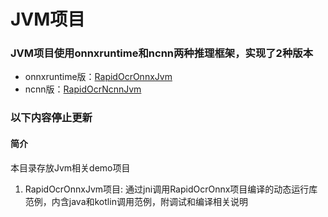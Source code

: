# JVM项目

### JVM项目使用onnxruntime和ncnn两种推理框架，实现了2种版本
- onnxruntime版：[RapidOcrOnnxJvm](https://github.com/RapidAI/RapidOcrOnnxJvm)
- ncnn版：[RapidOcrNcnnJvm](https://github.com/RapidAI/RapidOcrNcnnJvm)

### 以下内容停止更新
#### 简介
本目录存放Jvm相关demo项目
1. RapidOcrOnnxJvm项目: 通过jni调用RapidOcrOnnx项目编译的动态运行库范例，内含java和kotlin调用范例，附调试和编译相关说明